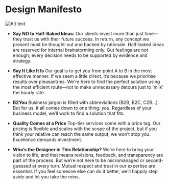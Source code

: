 # Design Manifesto

![Alt text](IMG_3476.png)

- **Say NO to Half-Baked Ideas:**
Our clients invest more than just time—they trust us with their future success. In return, any concept we present must be thought-out and backed by rationale. Half-baked ideas are reserved for internal brainstorming only. Gut feelings are not enough; every decision needs to be supported by evidence and strategy.

- **Say It Like It Is**
Our goal is to get you from point A to B in the most effective manner. If we seem a little direct, it’s because we prioritise results over pleasantries. We're here to find the perfect solution using the most efficient route—not to make unnecessary detours just to ‘milk’ the hourly rate.

- **B2You**
Business jargon is filled with abbreviations (B2B, B2C, C2B…). But for us, it all comes down to one thing: _you_. Regardless of your business model, we’ll work to find a solution that fits.

- **Quality Comes at a Price**
Top-tier services come with a price tag. Our pricing is flexible and scales with the scope of the project, but if you think your relative can reach the same output, we won’t stop you. Excellence demands investment.

- **Who’s the Designer in This Relationship?**
We’re here to bring your vision to life, and that means revisions, feedback, and transparency are part of the process. But we’re not here to be micromanaged or second-guessed at every turn. Mutual respect and trust in our expertise are essential. If you feel someone else can do it better, we’ll happily step aside and let you take the reins.
